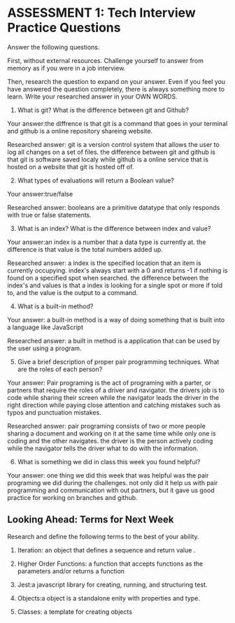 # ASSESSMENT 1: Tech Interview Practice Questions
Answer the following questions.

First, without external resources. Challenge yourself to answer from memory as if you were in a job interview.

Then, research the question to expand on your answer. Even if you feel you have answered the question completely, there is always something more to learn. Write your researched answer in your OWN WORDS.

1. What is git? What is the difference between git and Github?

  Your answer:the diffrence is that git is a command that goes in your terminal and github is a online repository shareing website.

  Researched answer: git is a version control system that allows the user to log all changes on a set of files. the difference between git and github is that git is software saved localy while github is a online service that is hosted on a website that git is hosted off of.



2. What types of evaluations will return a Boolean value?

  Your answer:true/false

  Researched answer: booleans are a primitive datatype that only responds with true or false statements.



3. What is an index? What is the difference between index and value?

  Your answer:an index is a number that a data type is currently at. the difference is that value is the total numbers added up.

  Researched answer: a index is the specified location that an item is currently occupying. index's always start with a 0 and returns -1 if nothing is found on a specified spot when searched. the difference between the index's and values is that a index is looking for a single spot or more if told to, and the value is the output to a command.



4. What is a built-in method?

  Your answer: a built-in method is a way of doing something that is built into a language like JavaScript

  Researched answer: a built in method is a application that can be used by the user using a program.



5. Give a brief description of proper pair programming techniques. What are the roles of each person?

  Your answer: Pair programing is the act of programing with a parter, or partners that require the roles of a driver and navigator. the drivers job is to code while sharing their screen while the navigator leads the driver in the right direction while paying close attention and catching mistakes such as typos and punctuation mistakes.

  Researched answer: pair programing consists of two or more people sharing a document and working on it at the same time while only one is coding and the other navigates. the driver is the person actively coding while the navigator tells the driver what to do with the information.



6. What is something we did in class this week you found helpful?  

  Your answer: one thing we did this week that was helpful was the pair programing we did during the challenges. not only did it help us with pair programming and communication with out partners, but it gave us good practice for working on branches and github.



## Looking Ahead: Terms for Next Week

Research and define the following terms to the best of your ability.

1. Iteration: an object that defines a sequence and return value .

2. Higher Order Functions: a function that accepts functions as the parameters and/or returns a function

3. Jest:a javascript library for creating, running, and structuring test.

4. Objects:a object is a standalone enity with properties and type.

5. Classes: a template for creating objects
